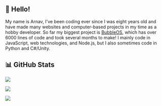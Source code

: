 ## 👋 Hello!

My name is Arnav, I've been coding ever since I was eight years old and have made many websites and computer-based projects in my time as a hobby developer. So far my biggest project is [BubbleOS](https://github.com/Bubble-OS/bubbleos), which has over 6000 lines of code and took several months to make! I mainly code in JavaScript, web technologies, and Node.js, but I also sometimes code in Python and C#/Unity.

## 📊 GitHub Stats

![](https://github-readme-streak-stats.herokuapp.com/?user=arnavt78&theme=midnight-purple&hide_border=false)

![](https://github-readme-stats.vercel.app/api/top-langs/?username=arnavt78&theme=midnight-purple&layout=compact&langs_count=10)

![](https://github-readme-stats.vercel.app/api?username=arnavt78&theme=midnight-purple&show_icons=true)
